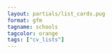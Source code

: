 ```yaml
---
layout: partials/list_cards.pug
format: gfm
tagname: schools
tagcolor: orange
tags: ["cv_lists"]
---
```

